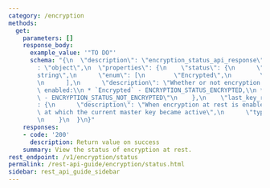 ```yaml
---
category: /encryption
methods:
  get:
    parameters: []
    response_body:
      example_value: '"TO DO"'
      schema: "{\n  \"description\": \"encryption_status_api_response\",\n  \"type\"\
        : \"object\",\n  \"properties\": {\n    \"status\": {\n      \"type\": \"\
        string\",\n      \"enum\": [\n        \"Encrypted\",\n        \"Not Encrypted\"\
        \n      ],\n      \"description\": \"Whether or not encryption at rest is\
        \ enabled:\\n * `Encrypted` - ENCRYPTION_STATUS_ENCRYPTED,\\n * `Not Encrypted`\
        \ - ENCRYPTION_STATUS_NOT_ENCRYPTED\"\n    },\n    \"last_key_rotation_time\"\
        : {\n      \"description\": \"When encryption at rest is enabled, the time\
        \ at which the current master key became active\",\n      \"type\": \"string\"\
        \n    }\n  }\n}"
    responses:
    - code: '200'
      description: Return value on success
    summary: View the status of encryption at rest.
rest_endpoint: /v1/encryption/status
permalink: /rest-api-guide/encryption/status.html
sidebar: rest_api_guide_sidebar
---
```

